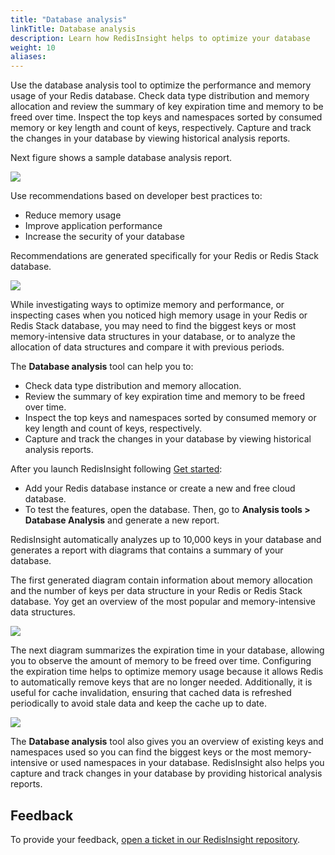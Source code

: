 ```yaml
---
title: "Database analysis"
linkTitle: Database analysis
description: Learn how RedisInsight helps to optimize your database
weight: 10
aliases:
---
```


Use the database analysis tool to optimize the performance and memory usage of your Redis database. Check data type distribution and memory allocation and review the summary of key expiration time and memory to be freed over time. Inspect the top keys and namespaces sorted by consumed memory or key length and count of keys, respectively. Capture and track the changes in your database by viewing historical analysis reports. 

Next figure shows a sample database analysis report.

<img src="../../images/database_analysis.png">

Use recommendations based on developer best practices to:

* Reduce memory usage
* Improve application performance
* Increase the security of your database

Recommendations are generated specifically for your Redis or Redis Stack database.

<img src="../../images/database_recommendations.png">

While investigating ways to optimize memory and performance, or inspecting cases when you noticed high memory usage in your Redis or Redis Stack database, you may need to find the biggest keys or most memory-intensive data structures in your database, or to analyze the allocation of data structures and compare it with previous periods.

The **Database analysis** tool can help you to:

* Check data type distribution and memory allocation.
* Review the summary of key expiration time and memory to be freed over time.
* Inspect the top keys and namespaces sorted by consumed memory or key length and count of keys, respectively.
* Capture and track the changes in your database by viewing historical analysis reports.

After you launch RedisInsight following [Get started](/docs/interfaces/ui/insight/get-started):

* Add your Redis database instance or create a new and free cloud database. 
* To test the features, open the database. Then, go to **Analysis tools > Database Analysis** and generate a new report.

RedisInsight automatically analyzes up to 10,000 keys in your database and generates a report with diagrams that contains a summary of your database.

The first generated diagram contain information about memory allocation and the number of keys per data structure in your Redis or Redis Stack database. Yoy get an overview of the most popular and memory-intensive data structures.

<img src="../../images/memory-allocation.png">

The next diagram summarizes the expiration time in your database, allowing you to observe the amount of memory to be freed over time. Configuring the expiration time helps to optimize memory usage because it allows Redis to automatically remove keys that are no longer needed. Additionally, it is useful for cache invalidation, ensuring that cached data is refreshed periodically to avoid stale data and keep the cache up to date.

<img src="../../images/expiration-time.png">

The **Database analysis** tool also gives you an overview of existing keys and namespaces used so you can find the biggest keys or the most memory-intensive or used namespaces in your database.
RedisInsight also helps you capture and track changes in your database by providing historical analysis reports.

## Feedback

To provide your feedback, [open a ticket in our RedisInsight repository](https://github.com/RedisInsight/RedisInsight/issues/new).